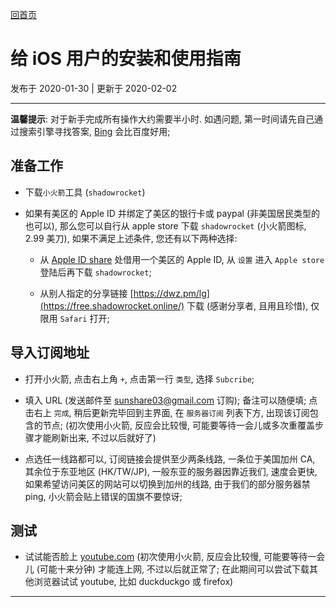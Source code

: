 [回首页](../index.md)

# 给 iOS 用户的安装和使用指南

发布于 2020-01-30 | 更新于 2020-02-02

---


**温馨提示**: 对于新手完成所有操作大约需要半小时. 如遇问题, 第一时间请先自己通过搜索引擎寻找答案, [Bing](https://bing.com) 会比百度好用;

## 准备工作

- 下载`小火箭`工具 (`shadowrocket`)

- 如果有美区的 Apple ID 并绑定了美区的银行卡或 paypal (非美国居民类型的也可以), 那么您可以自行从 apple store 下载 `shadowrocket` (小火箭图标, 2.99 美刀), 如果不满足上述条件, 您还有以下两种选择:

    - 从 [Apple ID share](https://wohaobang.cn/) 处借用一个美区的 Apple ID, 从 `设置` 进入 `Apple store` 登陆后再下载 `shadowrocket`;
    
    - 从别人指定的分享链接 [https://dwz.pm/lg](https://free.shadowrocket.online/) 下载 (感谢分享者, 且用且珍惜), 仅限用 `Safari` 打开;
    
## 导入订阅地址

- 打开小火箭, 点击右上角 `+`, 点击第一行 `类型`, 选择 `Subcribe`;

- 填入 URL (发送邮件至 sunshare03@gmail.com 订购); 备注可以随便填; 点击右上 `完成`, 稍后更新完毕回到主界面, 在 `服务器订阅` 列表下方, 出现该订阅包含的节点;
(初次使用小火箭, 反应会比较慢, 可能要等待一会儿或多次重覆盖步骤才能刷新出来, 不过以后就好了)

- 点选任一线路都可以, 订阅链接会提供至少两条线路, 一条位于美国加州 CA, 其余位于东亚地区 (HK/TW/JP), 一般东亚的服务器因靠近我们, 速度会更快, 如果希望访问美区的网站可以切换到加州的线路, 由于我们的部分服务器禁 ping, 小火箭会贴上错误的国旗不要惊讶;

## 测试
- 试试能否脸上 [youtube.com](https://youtube.com) (初次使用小火箭, 反应会比较慢, 可能要等待一会儿 (可能十来分钟) 才能连上网, 不过以后就正常了; 在此期间可以尝试下载其他浏览器试试 youtube, 比如 duckduckgo 或 firefox)

---
